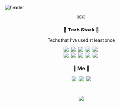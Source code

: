 ![header](https://capsule-render.vercel.app/api?type=slice&color=d3c0e8&height=250&section=header&text=BominKim&fontSize=90&animation=fadeIn&fontAlignY=48&desc=Welcome%20%20to%20my%20github%20profile!&descAlignY=63&descAlign=61)

<p align="center">🇰🇷</p>

<h3 align="center"> 🤍 Tech Stack 🤍 </h3>

<p align="center"> Techs that I've used at least once </p>

<p align="center"> 
  <img src="https://img.shields.io/badge/React-00CEF1?style=flat-square&logo=React&logoColor=white"/></a>&nbsp
  <img src="https://img.shields.io/badge/Javascript-ffb13b?style=flat-square&logo=javascript&logoColor=white"/></a>&nbsp
   <img src="https://img.shields.io/badge/Typescript-3178C6?style=flat-square&logo=typescript&logoColor=white"/></a>&nbsp
    <img src="https://img.shields.io/badge/html-E34F26?style=flat-square&logo=html5&logoColor=white"/></a>&nbsp 
    <img src="https://img.shields.io/badge/css-1572B6?style=flat-square&logo=css3&logoColor=white"/></a>&nbsp 
    
  <br>
  <img src="https://img.shields.io/badge/aws-333664?style=flat-square&logo=amazon-aws&logoColor=white"/></a>&nbsp 
  <img src="https://img.shields.io/badge/Mysql-4479A1?style=flat-square&logo=MySql&logoColor=white"/></a>&nbsp
  <img src="https://img.shields.io/badge/Python-3766AB?style=flat-square&logo=Python&logoColor=white"/></a>&nbsp
  <img src="https://img.shields.io/badge/Java-007396?style=flat-square&logo=Java&logoColor=white"/></a>&nbsp 
  <img src="https://img.shields.io/badge/C-A8B9CC?style=flat-square&logo=C&logoColor=white"/></a>&nbsp
   
</p>


<h3 align="center"> 🐰 Me 🐰 </h3>
<p align="center">
  <a href="https://velog.io/@newjin46"><img src="https://img.shields.io/badge/Tech%20Blog-11B48A?style=flat-square&logo=Vimeo&logoColor=white&link=[https://velog.io/@woo0_hooo](https://velog.io/@newjin46)"/></a>&nbsp
  <a href="https://www.instagram.com/nignirps_/"><img src="https://img.shields.io/badge/Instagram-E4405F?style=flat-square&logo=Instagram&logoColor=white&link=https://www.instagram.com/woo0_hooo/"/></a>&nbsp
  <a href="mailto:newjin46@gmail.com"><img src="https://img.shields.io/badge/Gmail-d14836?style=flat-square&logo=Gmail&logoColor=white&link=newjin46@gmail.com"/></a>
</p>
<br>

<p align="center"> 
  <a href="https://hits.seeyoufarm.com"><img src="https://hits.seeyoufarm.com/api/count/incr/badge.svg?url=https%3A%2F%2Fgithub.com%2Fbm4656&count_bg=%23ED6DA3&title_bg=%2386757E&icon=github.svg&icon_color=%23E1DEDE&title=hits&edge_flat=false"/></a>
</p>
